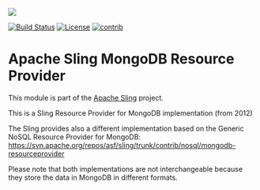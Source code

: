 [<img src="http://sling.apache.org/res/logos/sling.png"/>](http://sling.apache.org)

 [![Build Status](https://builds.apache.org/buildStatus/icon?job=sling-org-apache-sling-mongodb-1.8)](https://builds.apache.org/view/S-Z/view/Sling/job/sling-org-apache-sling-mongodb-1.8) [![License](https://img.shields.io/badge/License-Apache%202.0-blue.svg)](https://www.apache.org/licenses/LICENSE-2.0)&#32;[![contrib](http://sling.apache.org/badges/status-contrib.svg)](https://github.com/apache/sling-aggregator/blob/master/docs/status/contrib.md)

# Apache Sling MongoDB Resource Provider

This module is part of the [Apache Sling](https://sling.apache.org) project.

This is a Sling Resource Provider for MongoDB implementation (from 2012)

The Sling provides also a different implementation based on the Generic NoSQL Resource Provider for MongoDB:
https://svn.apache.org/repos/asf/sling/trunk/contrib/nosql/mongodb-resourceprovider

Please note that both implementations are not interchangeable because they store the data in MongoDB in different formats.
